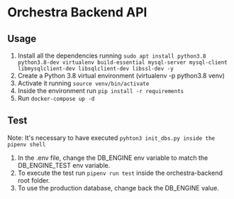 # Orchestra Backend API

## Usage

1. Install all the dependencies running `sudo apt install python3.8 python3.8-dev virtualenv build-essential mysql-server mysql-client libmysqlclient-dev libsqlclient-dev libssl-dev -y`
1. Create a Python 3.8 virtual environment (virtualenv -p python3.8 venv)
1. Activate it running `source venv/bin/activate`
1. Inside the environment run `pip install -r requirements`
1. Run `docker-compose up -d`

## Test

Note: It's necessary to have executed `pyhton3 init_dbs.py inside the pipenv shell`

1. In the .env file, change the DB_ENGINE env variable to match the DB_ENGINE_TEST env variable.
1. To execute the test run `pipenv run test` inside the orchestra-backend root folder.
1. To use the production database, change back the DB_ENGINE value.
